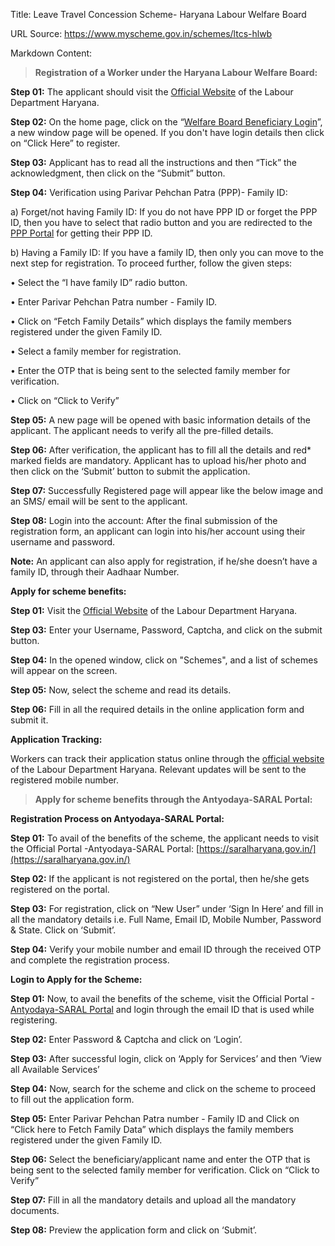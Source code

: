 Title: Leave Travel Concession Scheme- Haryana Labour Welfare Board

URL Source: https://www.myscheme.gov.in/schemes/ltcs-hlwb

Markdown Content:
> **Registration of a Worker under the Haryana Labour Welfare Board:**

**Step 01:** The applicant should visit the [Official Website](https://hrylabour.gov.in/) of the Labour Department Haryana.

**Step 02:** On the home page, click on the “[Welfare Board Beneficiary Login](https://hrylabour.gov.in/login/welfare)”, a new window page will be opened. If you don't have login details then click on “Click Here” to register.

**Step 03:** Applicant has to read all the instructions and then “Tick” the acknowledgment, then click on the “Submit” button.

**Step 04:** Verification using Parivar Pehchan Patra (PPP)- Family ID:

a) Forget/not having Family ID: If you do not have PPP ID or forget the PPP ID, then you have to select that radio button and you are redirected to the [PPP Portal](https://meraparivar.haryana.gov.in/) for getting their PPP ID.

b) Having a Family ID: If you have a family ID, then only you can move to the next step for registration. To proceed further, follow the given steps:

• Select the “I have family ID” radio button.

• Enter Parivar Pehchan Patra number - Family ID.

• Click on “Fetch Family Details” which displays the family members registered under the given Family ID.

• Select a family member for registration.

• Enter the OTP that is being sent to the selected family member for verification.

• Click on “Click to Verify”

**Step 05:** A new page will be opened with basic information details of the applicant. The applicant needs to verify all the pre-filled details.

**Step 06:** After verification, the applicant has to fill all the details and red\* marked fields are mandatory. Applicant has to upload his/her photo and then click on the ‘Submit’ button to submit the application.

**Step 07:** Successfully Registered page will appear like the below image and an SMS/ email will be sent to the applicant.

**Step 08:** Login into the account: After the final submission of the registration form, an applicant can login into his/her account using their username and password.

**Note:** An applicant can also apply for registration, if he/she doesn’t have a family ID, through their Aadhaar Number.

**Apply for scheme benefits:**

**Step 01:** Visit the [Official Website](https://hrylabour.gov.in/) of the Labour Department Haryana.

**Step 03:** Enter your Username, Password, Captcha, and click on the submit button.

**Step 04:** In the opened window, click on "Schemes", and a list of schemes will appear on the screen.

**Step 05:** Now, select the scheme and read its details.

**Step 06:** Fill in all the required details in the online application form and submit it.

**Application Tracking:**

Workers can track their application status online through the [official website](https://hrylabour.gov.in/login/welfare) of the Labour Department Haryana. Relevant updates will be sent to the registered mobile number.

> **Apply for scheme benefits through the Antyodaya-SARAL Portal:**

**Registration Process on Antyodaya-SARAL Portal:**

**Step 01:** To avail of the benefits of the scheme, the applicant needs to visit the Official Portal -Antyodaya-SARAL Portal: [https://saralharyana.gov.in/](https://saralharyana.gov.in/)

**Step 02:** If the applicant is not registered on the portal, then he/she gets registered on the portal.

**Step 03:** For registration, click on “New User” under ‘Sign In Here’ and fill in all the mandatory details i.e. Full Name, Email ID, Mobile Number, Password & State. Click on ‘Submit’.

**Step 04:** Verify your mobile number and email ID through the received OTP and complete the registration process.

**Login to Apply for the Scheme:**

**Step 01:** Now, to avail the benefits of the scheme, visit the Official Portal -[Antyodaya-SARAL Portal](https://saralharyana.gov.in/) and login through the email ID that is used while registering.

**Step 02:** Enter Password & Captcha and click on ‘Login’.

**Step 03:** After successful login, click on ‘Apply for Services’ and then ‘View all Available Services’

**Step 04:** Now, search for the scheme and click on the scheme to proceed to fill out the application form.

**Step 05:** Enter Parivar Pehchan Patra number - Family ID and Click on “Click here to Fetch Family Data” which displays the family members registered under the given Family ID.

**Step 06:** Select the beneficiary/applicant name and enter the OTP that is being sent to the selected family member for verification. Click on “Click to Verify”

**Step 07:** Fill in all the mandatory details and upload all the mandatory documents.

**Step 08:** Preview the application form and click on ‘Submit’.
